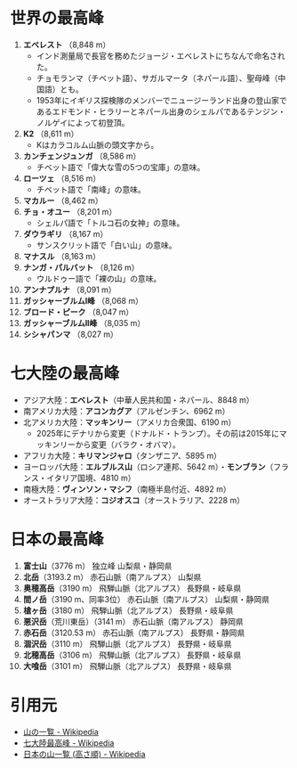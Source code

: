 # 世界の最高峰

1. **エベレスト** （8,848 m）
   - インド測量局で長官を務めたジョージ・エベレストにちなんで命名された。
   - チョモランマ（チベット語）、サガルマータ（ネパール語）、聖母峰（中国語）とも。
   - 1953年にイギリス探検隊のメンバーでニュージーランド出身の登山家であるエドモンド・ヒラリーとネパール出身のシェルパであるテンジン・ノルゲイによって初登頂。
2. **K2** （8,611 m）
   - Kはカラコルム山脈の頭文字から。
3. **カンチェンジュンガ** （8,586 m）
   - チベット語で「偉大な雪の5つの宝庫」の意味。
4. **ローツェ** （8,516 m）
   - チベット語で「南峰」の意味。
5. **マカルー** （8,462 m）
6. **チョ・オユー** （8,201 m）
   - シェルパ語で「トルコ石の女神」の意味。
7. **ダウラギリ** （8,167 m）
   - サンスクリット語で「白い山」の意味。
8. **マナスル** （8,163 m）
9. **ナンガ・パルバット** （8,126 m）
   - ウルドゥー語で「裸の山」の意味。
10. **アンナプルナ** （8,091 m）
11. **ガッシャーブルムI峰** （8,068 m）
12. **ブロード・ピーク** （8,047 m）
13. **ガッシャーブルムII峰** （8,035 m）
14. **シシャパンマ** （8,027 m）

# 七大陸の最高峰

- アジア大陸：**エベレスト**（中華人民共和国・ネパール、8848 m）
- 南アメリカ大陸：**アコンカグア**（アルゼンチン、6962 m）
- 北アメリカ大陸：**マッキンリー**（アメリカ合衆国、6190 m）
  - 2025年にデナリから変更（ドナルド・トランプ）。その前は2015年にマッキンリーから変更（バラク・オバマ）。
- アフリカ大陸：**キリマンジャロ**（タンザニア、5895 m）
- ヨーロッパ大陸：**エルブルス山**（ロシア連邦、5642 m）・**モンブラン**（フランス・イタリア国境、4810 m）
- 南極大陸：**ヴィンソン・マシフ**（南極半島付近、4892 m）
- オーストラリア大陸：**コジオスコ**（オーストラリア、2228 m）

# 日本の最高峰

1. **富士山**（3776 m） 独立峰 山梨県・静岡県
2. **北岳**（3193.2 m） 赤石山脈（南アルプス） 山梨県
3. **奥穂高岳**（3190 m） 飛騨山脈（北アルプス） 長野県・岐阜県
3. **間ノ岳**（3190 m、同率3位） 赤石山脈（南アルプス） 山梨県・静岡県
5. **槍ヶ岳**（3180 m） 飛騨山脈（北アルプス） 長野県・岐阜県
6. **悪沢岳**（荒川東岳）（3141 m） 赤石山脈（南アルプス） 静岡県
7. **赤石岳**（3120.53 m） 赤石山脈（南アルプス） 長野県・静岡県
8. **涸沢岳**（3110 m） 飛騨山脈（北アルプス） 長野県・岐阜県
9. **北穂高岳**（3106 m） 飛騨山脈（北アルプス） 長野県・岐阜県
10. **大喰岳**（3101 m） 飛騨山脈（北アルプス） 長野県・岐阜県

# 引用元

- [山の一覧 - Wikipedia](https://ja.wikipedia.org/wiki/%E5%B1%B1%E3%81%AE%E4%B8%80%E8%A6%A7)
- [七大陸最高峰 - Wikipedia](https://ja.wikipedia.org/wiki/%E4%B8%83%E5%A4%A7%E9%99%B8%E6%9C%80%E9%AB%98%E5%B3%B0)
- [日本の山一覧 (高さ順) - Wikipedia](https://ja.wikipedia.org/wiki/%E6%97%A5%E6%9C%AC%E3%81%AE%E5%B1%B1%E4%B8%80%E8%A6%A7_(%E9%AB%98%E3%81%95%E9%A0%86))
